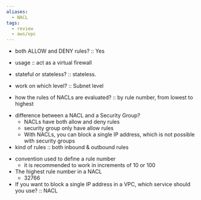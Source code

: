 ```yaml
---
aliases:
  - NACL
tags:
  - review
  - aws/vpc
---
```

- both ALLOW and DENY rules? :: Yes
<!--SR:!2025-04-23,3,250-->
- usage :: act as a virtual firewall
<!--SR:!2025-04-23,3,250-->
- stateful or stateless? :: stateless.
<!--SR:!2025-04-23,3,250-->
- work on which level? :: Subnet level
<!--SR:!2025-04-23,3,250-->
- how the rules of NACLs are evaluated? :: by rule number, from lowest to highest
<!--SR:!2025-04-23,3,250-->
- difference between a NACL and a Security Group?
    - NACLs have both allow and deny rules
    - security group only have allow rules
    - With NACLs, you can block a single IP address, which is not possible with security groups  
- kind of rules :: both inbound & outbound rules
<!--SR:!2025-04-23,3,250-->
- convention used to define a rule number
    - it is recommended to work in increments of 10 or 100
- The highest rule number in a NACL
    - 32766
- If you want to block a single IP address in a VPC, which service should you use? :: NACL
<!--SR:!2025-04-23,3,250-->